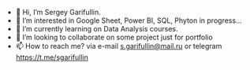 - 👋 Hi, I’m Sergey Garifullin.
- 👀 I’m interested in Google Sheet, Power BI, SQL, Phyton in progress...
- 🌱 I’m currently learning on Data Analysis courses. 
- 💞️ I’m looking to collaborate on some project just for portfolio
- 📫 How to reach me? via e-mail s.garifullin@mail.ru or telegram https://t.me/sgarifullin

<!---
sgarifullin/sgarifullin is a ✨ special ✨ repository because its `README.md` (this file) appears on your GitHub profile.
You can click the Preview link to take a look at your changes.
--->
